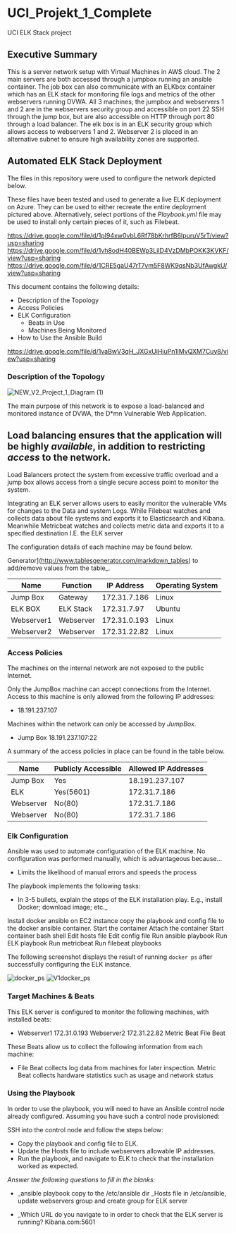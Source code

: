 # UCI_Projekt_1_Complete
UCI ELK Stack project
## Executive Summary

This is a server network setup with Virtual Machines in AWS cloud. The 2 main servers are both accessed through a jumpbox running an ansible container. The job box can also communicate with an ELKbox container which has an ELK stack for monitoring file logs and metrics of the other webservers running DVWA. All 3 machines; the jumpbox and webservers 1 and 2 are in the webservers security group and accessible on port 22 SSH through the jump box, but are also accessible on HTTP through port 80 through a load balancer. The elk box is in an ELK security group which allows access to webservers 1 and 2. Webserver 2 is placed in an alternative subnet to ensure high availability zones are supported. 

## Automated ELK Stack Deployment

The files in this repository were used to configure the network depicted below.

These files have been tested and used to generate a live ELK deployment on Azure. They can be used to either recreate the entire deployment pictured above. Alternatively, select portions of the _Playbook.yml_ file may be used to install only certain pieces of it, such as Filebeat.

https://drive.google.com/file/d/1pI94xw0vbL6Rf78bKrhrfB6IpuruV5rT/view?usp=sharing
https://drive.google.com/file/d/1vh8odH40BEWp3LiID4VzDMbPOKK3KVKF/view?usp=sharing
https://drive.google.com/file/d/1CRE5gaU47rT7vm5F8WK9qsNb3UfAwgkU/view?usp=sharing

This document contains the following details:
- Description of the Topology
- Access Policies
- ELK Configuration
  - Beats in Use
  - Machines Being Monitored
- How to Use the Ansible Build

https://drive.google.com/file/d/1vaBwV3qH_JXGxUiHjuPn1lMvQXM7Cuy8/view?usp=sharing

### Description of the Topology
![NEW_V2_Project_1_Diagram (1)](https://user-images.githubusercontent.com/85429397/137577854-cfa1552b-f7f4-4803-a285-632dba395ed4.jpg)

The main purpose of this network is to expose a load-balanced and monitored instance of DVWA, the D*mn Vulnerable Web Application.

Load balancing ensures that the application will be highly _available_, in addition to restricting _access_ to the network.
- 
Load Balancers protect the system from excessive traffic overload and a jump box allows access from a single secure access point to monitor the system. 

Integrating an ELK server allows users to easily monitor the vulnerable VMs for changes to the Data and system Logs. While Filebeat watches and collects data about file systems and exports it to Elasticsearch and Kibana. Meanwhile Metricbeat watches and collects metric data and exports it to a specified destination I.E. the ELK server

The configuration details of each machine may be found below.

Generator](http://www.tablesgenerator.com/markdown_tables) to add/remove values from the table_.

| Name      | Function | IP Address   | Operating System |
|-----------|----------|--------------|------------------|
| Jump Box  | Gateway  | 172.31.7.186 | Linux            |
| ELK BOX   | ELK Stack| 172.31.7.97  | Ubuntu           |
| Webserver1| Webserver| 172.31.0.193 | Linux            |
| Webserver2| Webserver| 172.31.22.82 | Linux            |

### Access Policies

The machines on the internal network are not exposed to the public Internet. 

Only the JumpBox machine can accept connections from the Internet. Access to this machine is only allowed from the following IP addresses:
- 18.191.237.107

Machines within the network can only be accessed by _JumpBox_.
- Jump Box 18.191.237.107:22

A summary of the access policies in place can be found in the table below.

| Name     | Publicly Accessible | Allowed IP Addresses|
|----------|---------------------|---------------------|
| Jump Box | Yes                 |18.191.237.107       |
| ELK      | Yes(5601)           |172.31.7.186         | 
| Webserver| No(80)              |172.31.7.186         |
| Webserver| No(80)              |172.31.7.186         |

### Elk Configuration

Ansible was used to automate configuration of the ELK machine. No configuration was performed manually, which is advantageous because...
- Limits the likelihood of manual errors and speeds the process

The playbook implements the following tasks:
- In 3-5 bullets, explain the steps of the ELK installation play. E.g., install Docker; download image; etc._ 

Install docker ansible on EC2 instance
copy the playbook and config file to the docker ansible container. 
Start the container
Attach the container
Start container bash shell
Edit hosts file
Edit config file
Run ansible playbook
Run ELK playbook
Run metricbeat
Run filebeat playbooks


The following screenshot displays the result of running `docker ps` after successfully configuring the ELK instance.

![docker_ps](https://user-images.githubusercontent.com/85429397/137577781-f6d080c6-2cce-4f1a-8d2a-2a00e95b724c.PNG)
![V1docker_ps](https://user-images.githubusercontent.com/85429397/137577891-af05a3cd-2755-4645-8ddf-063d961b73e1.PNG)

### Target Machines & Beats
This ELK server is configured to monitor the following machines, with installed beats:
- Webserver1 172.31.0.193 
  Webserver2 172.31.22.82 
  Metric Beat
  File Beat

These Beats allow us to collect the following information from each machine:
- File Beat collects log data from machines for later inspection. Metric Beat collects hardware statistics such as usage and network status

### Using the Playbook
In order to use the playbook, you will need to have an Ansible control node already configured. Assuming you have such a control node provisioned: 

SSH into the control node and follow the steps below:
- Copy the playbook and config file to ELK.
- Update the Hosts file to include webservers allowable IP addresses.
- Run the playbook, and navigate to ELK to check that the installation worked as expected.

_Answer the following questions to fill in the blanks:_
- _ansible playbook copy to the /etc/ansible dir
  _Hosts file in /etc/ansible, update webservers group and create group for ELK server

- _Which URL do you navigate to in order to check that the ELK server is running? Kibana.com:5601
